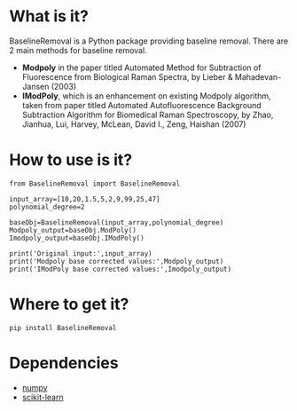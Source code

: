 # What is it?
BaselineRemoval is a Python package providing baseline removal. There are 2 main methods for baseline removal.
  - **Modpoly** in the paper titled Automated Method for Subtraction of Fluorescence from Biological Raman Spectra, by Lieber & Mahadevan-Jansen (2003) 
  - **IModPoly**, which is an enhancement on existing Modpoly algorithm, taken from paper titled Automated Autofluorescence Background Subtraction Algorithm for Biomedical Raman Spectroscopy, by Zhao, Jianhua, Lui, Harvey, McLean, David I., Zeng, Haishan (2007)

# How to use is it?
```
from BaselineRemoval import BaselineRemoval

input_array=[10,20,1.5,5,2,9,99,25,47]
polynomial_degree=2

baseObj=BaselineRemoval(input_array,polynomial_degree)
Modpoly_output=baseObj.ModPoly()
Imodpoly_output=baseObj.IModPoly()

print('Original input:',input_array)
print('Modpoly base corrected values:',Modpoly_output)
print('IModPoly base corrected values:',Imodpoly_output)
```
# Where to get it?
`pip install BaselineRemoval`

# Dependencies
 - [numpy](https://www.numpy.org/])
 - [scikit-learn](https://scikit-learn.org/)
